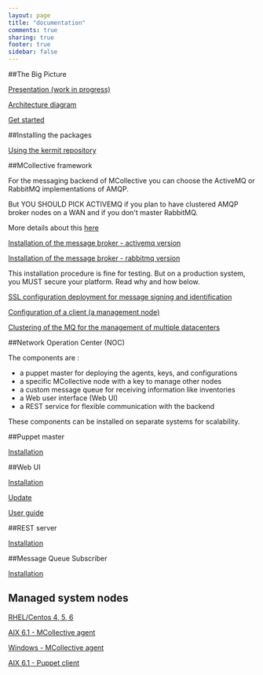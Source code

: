 ```yaml
---
layout: page
title: "documentation"
comments: true
sharing: true
footer: true
sidebar: false 
---
```


##The Big Picture

[Presentation (work in progress)](http://www.kermit.fr/documentation/prez/prez.pdf)

[Architecture diagram](/images/bigpicture/bigpicture.png)

[Get started](/doc/getstarted.html)

##Installing the packages

[Using the kermit repository](/doc/using_the_repo.html)

##MCollective framework

For the messaging backend of MCollective you can choose the ActiveMQ or RabbitMQ
implementations of AMQP.

<div class="important" markdown='1'>
But YOU SHOULD PICK ACTIVEMQ if you plan to have clustered AMQP broker nodes 
on a WAN and if you don't master RabbitMQ.
</div>

More details about this [here](http://www.kermit.fr/documentation/mcollective/cluster.html)


[Installation of the message broker - activemq version](/doc/mcollective/broker_activemq_install.html)

[Installation of the message broker - rabbitmq version](http://www.kermit.fr/documentation/mcollective/broker_rabbitmq_install.html)

<div class="important" markdown='1'>
This installation procedure is fine for testing. But on a production system, you MUST secure your platform.  Read why and how below.
</div>


[SSL configuration deployment for message signing and identification](http://www.kermit.fr/documentation/mcollective/ssl.html)

[Configuration of a client (a management node)](http://www.kermit.fr/documentation/mcollective/client.html)

[Clustering of the MQ for the management of multiple datacenters](http://www.kermit.fr/documentation/mcollective/cluster.html)


##Network Operation Center (NOC)

The components are :

*  a puppet master for deploying the agents, keys, and configurations
*  a specific MCollective node with a key to manage other nodes
*  a custom message queue for receiving information like inventories
*  a Web user interface (Web UI)
*  a REST service for flexible communication with the backend

These components can be installed on separate systems for scalability.

##Puppet master

[Installation](http://www.kermit.fr/documentation/puppet/install.html)


##Web UI

[Installation](http://www.kermit.fr/documentation/webui/install.html)

[Update](http://www.kermit.fr/documentation/webui/update.html)

[User guide](http://www.kermit.fr/documentation/webui/userguide.html)


##REST server

[Installation](http://www.kermit.fr/documentation/restmco/install.html)


##Message Queue Subscriber

[Installation](http://www.kermit.fr/documentation/mqrecv/install.html)


Managed system nodes
--------------------

[RHEL/Centos 4, 5, 6](http://www.kermit.fr/documentation/mcollective/rhel_install.html)

[AIX 6.1 - MCollective agent](http://www.kermit.fr/documentation/mcollective/aix_install.html)

[Windows - MCollective agent](/doc/mcollective/windows_install.html)

[AIX 6.1 - Puppet client](http://www.kermit.fr/documentation/puppet/aix_install.html)

